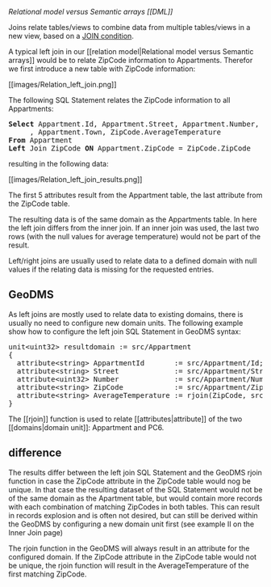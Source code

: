 *Relational model versus Semantic arrays [[DML]]*

Joins relate tables/views to combine data from multiple tables/views in a new view, based on a [JOIN condition](https://en.wikipedia.org/wiki/Join_(SQL)).

A typical left join in our [[relation model|Relational model versus Semantic arrays]] would be to relate ZipCode information to Appartments. Therefor we first introduce a new table with ZipCode information:

[[images/Relation_left_join.png]]

The following SQL Statement relates the ZipCode information to all Appartments:

<pre>
<B>Select</B> Appartment.Id, Appartment.Street, Appartment.Number, Appartment.ZipCode
     , Appartment.Town, ZipCode.AverageTemperature
<B>From</B> Appartment
<B>Left</B> Join ZipCode <B>ON</B> Appartment.ZipCode = ZipCode.ZipCode
</pre>

resulting in the following data:

[[images/Relation_left_join_results.png]]

The first 5 attributes result from the Appartment table, the last attribute from the ZipCode table.

The resulting data is of the same domain as the Appartments table. In here the left join differs from the inner join. If an inner join was used, the last two rows (with the null values for average temperature) would not be part of the result.

Left/right joins are usually used to relate data to a defined domain with null values if the relating data is missing for the requested entries.

## GeoDMS

As left joins are mostly used to relate data to existing domains, there is usually no need to configure new domain units. The following example show how to configure the left join SQL Statement in GeoDMS syntax:

<pre>
unit&lt;uint32> resultdomain := src/Appartment
{
  attribute&lt;string&gt; AppartmentId       := src/Appartment/Id;
  attribute&lt;string&gt; Street             := src/Appartment/Street;
  attribute&lt;uint32&gt; Number             := src/Appartment/Number;
  attribute&lt;string&gt; ZipCode            := src/Appartment/ZipCode;
  attribute&lt;string&gt; AverageTemperature := rjoin(ZipCode, src/PC6/ZipCode, src/PC6/AverageTemperature);
}
</pre>

The [[rjoin]] function is used to relate [[attributes|attribute]] of the two [[domains|domain unit]]: Appartment and PC6.

## difference

The results differ between the left join SQL Statement and the GeoDMS rjoin function in case the ZipCode attribute in the ZipCode table would nog be unique. In that case the resulting dataset of the SQL Statement would not be of the same domain as the Apartment table, but would contain more records with each combination of matching ZipCodes in both tables. This can result in records explosion and is often not desired, but can still be derived within the GeoDMS by configuring a new domain unit first (see example II on the Inner Join page)

The rjoin function in the GeoDMS will always result in an attribute for the configured domain. If the ZipCode attribute in the ZipCode table would not be
unique, the rjoin function will result in the AverageTemperature of the first matching ZipCode.